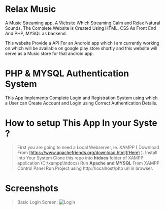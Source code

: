 # Relax Music
A Music Streaming app, A Website Which Streaming Calm and Relax Natural Sounds. The Complete Website is Created Using HTML, CSS As Front End And PHP, MYSQL as backend. 

This website Provide a API For an Android app which i am currently working on which will be available on google play store shortly and this website will serve as a Music store for that android app. 

# PHP & MYSQL Authentication System
This App Implements Complete Login and Registration System using which a User can Create Account and Login using Correct Authentication Details.


# How to setup This App In your Syste ? 

> First you are going to need a Local Webserver, ie. XAMPP ( Download From [https://www.apachefriends.org/download.html](Here) ).
> Install into Your System
> Clone this repo into **htdocs** folder of XAMPP application (C:\xampp\htdocs) 
> Run **Apache and MYSQL** From XAMPP Control Panel 
> Run Project using http://localhost/php url in browser. 


# Screenshots 

> Basic Login Screen: 
![Login](https://lh3.googleusercontent.com/d8fbVXgBCe_VAoifTyFCSaPPIvV48uMr2M4xc8zpKcf786io4PBpJukPCCAASheg4J8jZiyFt3Y=w1920-h1080)

